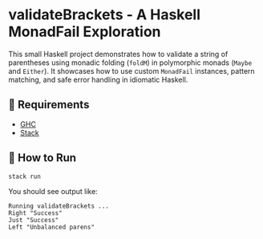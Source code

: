 # validateBrackets - A Haskell MonadFail Exploration

This small Haskell project demonstrates how to validate a string of parentheses using monadic folding (`foldM`) in polymorphic monads (`Maybe` and `Either`). It showcases how to use custom `MonadFail` instances, pattern matching, and safe error handling in idiomatic Haskell.

## 🔧 Requirements

- [GHC](https://www.haskell.org/ghc/)
- [Stack](https://docs.haskellstack.org/en/stable/README/)

## 🚀 How to Run

```bash
stack run
```

You should see output like:

```
Running validateBrackets ...
Right "Success"
Just "Success"
Left "Unbalanced parens"
```